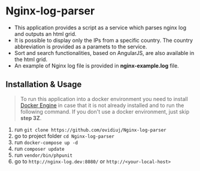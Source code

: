 # Nginx-log-parser

 * This application provides a script as a service which parses nginx log and outputs an html grid.
 * It is possible to display only the IPs from a specific country. The country abbreviation is provided as a paramets to the service.
 * Sort and search functionalities, based on AngularJS, are also available in the html grid.
 * An example of Nginx log file is provided in **nginx-example.log** file.
 

## Installation & Usage
  > To run this application into a docker environment you need to install [Docker Engine](https://docs.docker.com/engine/installation/) in case that it is not already installed and to run the following command. If you don't use a docker environment, just skip **step 3Z**.
 
  1. run ``` git clone https://github.com/ovidiuj/Nginx-log-parser ```
  2. go to project folder ``` cd Nginx-log-parser ```
  3. run ``` docker-compose up -d ```
  4. run ``` composer update ```
  5. run ``` vendor/bin/phpunit ```
  6. go to ``` http://nginx-log.dev:8080/ ``` or ``` http://<your-local-host> ```

